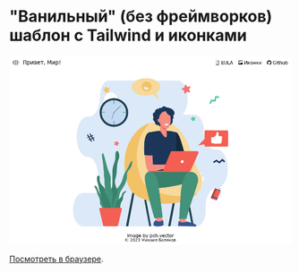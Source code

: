 # "Ванильный" (без фреймворков) шаблон с Tailwind и иконками

![Скриншот](screenshot.png)

[Посмотреть в браузере](https://yababay.github.io/yababay-web-template/).
